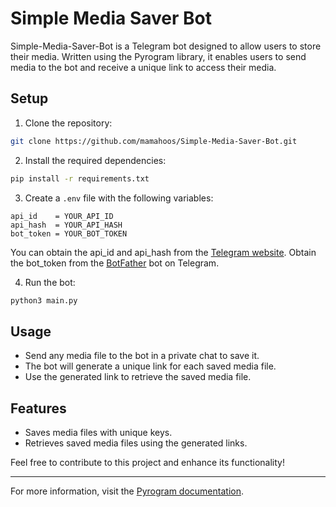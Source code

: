 # Simple Media Saver Bot

Simple-Media-Saver-Bot is a Telegram bot designed to allow users to store their media. Written using the Pyrogram library, it enables users to send media to the bot and receive a unique link to access their media.

## Setup

1. Clone the repository:
```bash
git clone https://github.com/mamahoos/Simple-Media-Saver-Bot.git
```   

2. Install the required dependencies:
```bash
pip install -r requirements.txt
```  

3. Create a `.env` file with the following variables:
```env
api_id    = YOUR_API_ID
api_hash  = YOUR_API_HASH
bot_token = YOUR_BOT_TOKEN
```   
You can obtain the api_id and api_hash from the [Telegram website](https://my.telegram.org/). Obtain the bot_token from the [BotFather](https://t.me/BotFather) bot on Telegram.

4. Run the bot:
```bash
python3 main.py
```   

## Usage

- Send any media file to the bot in a private chat to save it.
- The bot will generate a unique link for each saved media file.
- Use the generated link to retrieve the saved media file.

## Features

- Saves media files with unique keys.
- Retrieves saved media files using the generated links.

Feel free to contribute to this project and enhance its functionality!

---

For more information, visit the [Pyrogram documentation](https://docs.pyrogram.org/).